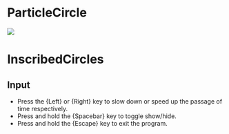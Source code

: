 # ParticleCircle

![](https://i.imgur.com/a/qeHf75B)

# InscribedCircles

## Input
- Press the {Left} or {Right} key to slow down or speed up the passage of time respectively.
- Press and hold the {Spacebar} key to toggle show/hide.
- Press and hold the {Escape} key to exit the program.
